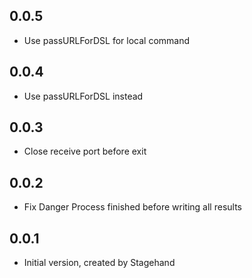 ## 0.0.5

- Use passURLForDSL for local command

## 0.0.4

- Use passURLForDSL instead

## 0.0.3

- Close receive port before exit

## 0.0.2

- Fix Danger Process finished before writing all results

## 0.0.1

- Initial version, created by Stagehand
